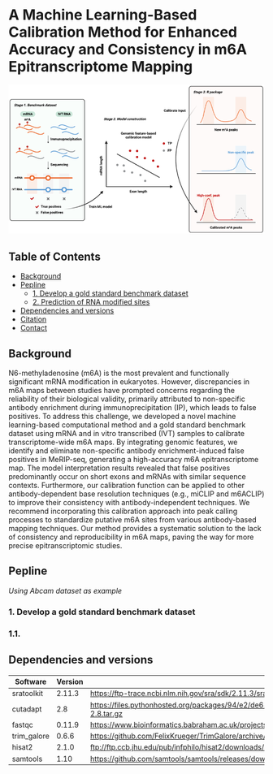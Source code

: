 # A Machine Learning-Based Calibration Method for Enhanced Accuracy and Consistency in m6A Epitranscriptome Mapping

![alt text](./figure/Graphical%20abstract.png "Graphical abstract")

## Table of Contents 
- [Background](#Background)
- [Pepline](#Pepline)
  - [1. Develop a gold standard benchmark dataset](#1-Develop-a-gold-standard-benchmark-dataset)
  - [2. Prediction of RNA modified sites](#1-prediction-of-rna-modified-sites)
- [Dependencies and versions](#Dependencies-and-versions)
- [Citation](#Citation) 
- [Contact](#Contact) 


## Background
N6-methyladenosine (m6A) is the most prevalent and functionally significant mRNA modification in eukaryotes. However, discrepancies in m6A maps between studies have prompted concerns regarding the reliability of their biological validity, primarily attributed to non-specific antibody enrichment during immunoprecipitation (IP), which leads to false positives. To address this challenge, we developed a novel machine learning-based computational method and a gold standard benchmark dataset using mRNA and in vitro transcribed (IVT) samples to calibrate transcriptome-wide m6A maps. By integrating genomic features, we identify and eliminate non-specific antibody enrichment-induced false positives in MeRIP-seq, generating a high-accuracy m6A epitranscriptome map. The model interpretation results revealed that false positives predominantly occur on short exons and mRNAs with similar sequence contexts. Furthermore, our calibration function can be applied to other antibody-dependent base resolution techniques (e.g., miCLIP and m6ACLIP) to improve their consistency with antibody-independent techniques. We recommend incorporating this calibration approach into peak calling processes to standardize putative m6A sites from various antibody-based mapping techniques. Our method provides a systematic solution to the lack of consistency and reproducibility in m6A maps, paving the way for more precise epitranscriptomic studies.

## Pepline 
*Using Abcam dataset as example*

### 1. Develop a gold standard benchmark dataset

### 1.1. 


## Dependencies and versions

Software | Version | Link
--- | --- | ---
sratoolkit | 2.11.3 | https://ftp-trace.ncbi.nlm.nih.gov/sra/sdk/2.11.3/sratoolkit.2.11.3-ubuntu64.tar.gz
cutadapt | 2.8 | https://files.pythonhosted.org/packages/94/e2/de61c38fbe04933045287fc27bfb56eebc388b16ee8e815ef6bf9f68b4ad/cutadapt-2.8.tar.gz
fastqc | 0.11.9 | https://www.bioinformatics.babraham.ac.uk/projects/fastqc/fastqc_v0.11.9.zip
trim_galore | 0.6.6 | https://github.com/FelixKrueger/TrimGalore/archive/0.6.6.tar.gz
hisat2 | 2.1.0 | ftp://ftp.ccb.jhu.edu/pub/infphilo/hisat2/downloads/hisat2-2.1.0-Linux_x86_64.zip
samtools | 1.10 | https://github.com/samtools/samtools/releases/download/1.10/samtools-1.10.tar.bz2


